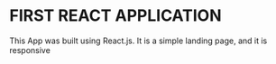 # FIRST REACT APPLICATION

This App was built using React.js.
It is a simple landing page, and it is responsive